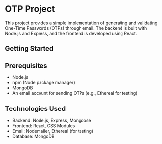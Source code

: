 # OTP Project

This project provides a simple implementation of generating and validating One-Time Passwords (OTPs)
through email. The backend is built with Node.js and Express, and the frontend is developed
using React.

## Getting Started
## Prerequisites
- Node.js
- npm (Node package manager)
- MongoDB
- An email account for sending OTPs (e.g., Ethereal for testing)

## Technologies Used
- Backend: Node.js, Express, Mongoose
- Frontend: React, CSS Modules
- Email: Nodemailer, Ethereal (for testing)
- Database: MongoDB
